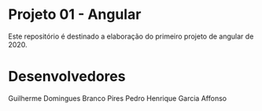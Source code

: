 # Projeto 01 - Angular

Este repositório é destinado a elaboração do primeiro projeto de angular de 2020.

# Desenvolvedores

Guilherme Domingues Branco Pires
Pedro Henrique Garcia Affonso